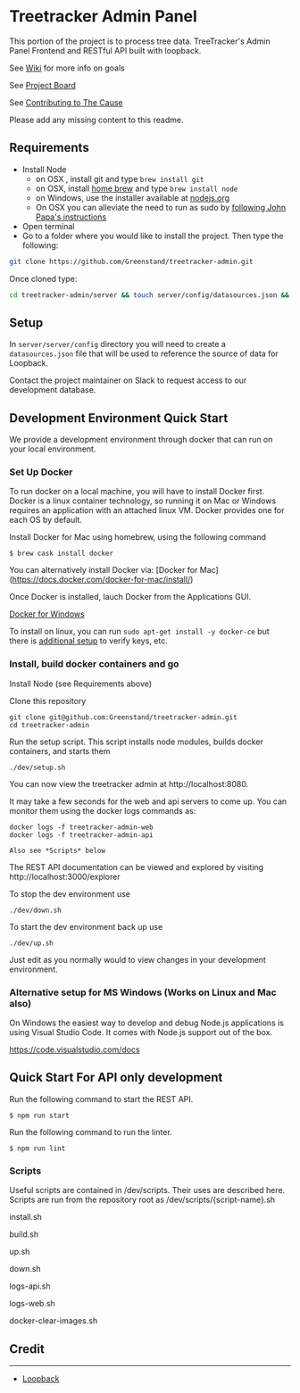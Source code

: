 # Treetracker Admin Panel
This portion of the project is to process tree data. TreeTracker's Admin Panel Frontend and RESTful API built with loopback.

See [Wiki](https://github.com/Greenstand/treetracker-admin-api/wiki) for more info on goals

See [Project Board](https://github.com/orgs/Greenstand/projects/6)

See [Contributing to The Cause](https://github.com/Greenstand/Development-Overview#contributing-to-the-cause)

Please add any missing content to this readme.

## Requirements

- Install Node
   - on OSX , install git and type `brew install git`
   - on OSX, install [home brew](http://brew.sh/) and type `brew install node`
   - on Windows, use the installer available at [nodejs.org](http://nodejs.org/)
   - On OSX you can alleviate the need to run as sudo by [following John Papa's instructions](http://jpapa.me/nomoresudo)
- Open terminal
- Go to a folder where you would like to install the project. Then type the following:
 ```bash
 git clone https://github.com/Greenstand/treetracker-admin.git
 ```
Once cloned type:
```bash
cd treetracker-admin/server && touch server/config/datasources.json && npm install
```

## Setup

In `server/server/config` directory you will need to create a `datasources.json` file that will be used to reference the source of data for Loopback.

Contact the project maintainer on Slack to request access to our development database. 

## Development Environment Quick Start

We provide a development environment through docker that can run on your local environment.

### Set Up Docker
To run docker on a local machine, you will have to install Docker first. Docker is a linux container technology, so running it on Mac or Windows requires an application with an attached linux VM. Docker provides one for each OS by default.

Install Docker for Mac using homebrew, using the following command

```
$ brew cask install docker
```

You can alternatively install Docker via:  [Docker for Mac] (https://docs.docker.com/docker-for-mac/install/)

Once Docker is installed, lauch Docker from the Applications GUI.



[Docker for Windows](https://docs.docker.com/docker-for-windows/install/)

To install on linux, you can run `sudo apt-get install -y docker-ce` but there is [additional setup](https://docs.docker.com/install/linux/docker-ce/ubuntu/#set-up-the-repository) to verify keys, etc.


### Install, build docker containers and go

Install Node (see Requirements above)

Clone this repository

```
git clone git@github.com:Greenstand/treetracker-admin.git
cd treetracker-admin
```

Run the setup script.  This script installs node modules, builds docker containers, and starts them
```
./dev/setup.sh
```


You can now view the treetracker admin at http://localhost:8080.

It may take a few seconds for the web and api servers to come up.  You can monitor them using the docker logs commands as:

```
docker logs -f treetracker-admin-web
docker logs -f treetracker-admin-api

Also see *Scripts* below
```

The REST API documentation can be viewed and explored by visiting http://localhost:3000/explorer


To stop the dev environment use

```
./dev/down.sh
```

To start the dev environment back up use

```
./dev/up.sh
```


Just edit as you normally would to view changes in your development environment.


### Alternative setup for MS Windows (Works on Linux and Mac also)
On Windows the easiest way to develop and debug Node.js applications is using Visual Studio Code.
It comes with Node.js support out of the box.

https://code.visualstudio.com/docs




## Quick Start For API only development

Run the following command to start the REST API.

```
$ npm run start
```

Run the following command to run the linter.

```
$ npm run lint
```

### Scripts

Useful scripts are contained in /dev/scripts.  Their uses are described here.  Scripts are run from the repository root as /dev/scripts/{script-name}.sh

install.sh

build.sh

up.sh

down.sh

logs-api.sh

logs-web.sh

docker-clear-images.sh


## Credit
-----------
- [Loopback](https://loopback.io/doc/en/lb3/index.html)
